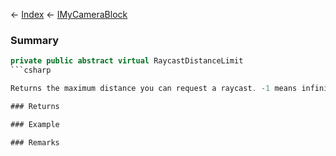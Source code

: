 ← [Index](Api-Index) ← [IMyCameraBlock](Sandbox.ModAPI.Ingame.IMyCameraBlock)

### Summary

```csharp
private public abstract virtual RaycastDistanceLimit
```csharp

Returns the maximum distance you can request a raycast. -1 means infinite.

### Returns

### Example

### Remarks

